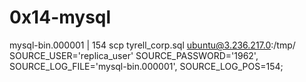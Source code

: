 # 0x14-mysql
 mysql-bin.000001 |      154
 scp tyrell_corp.sql ubuntu@3.236.217.0:/tmp/
 SOURCE_USER='replica_user'
SOURCE_PASSWORD='1962',
SOURCE_LOG_FILE='mysql-bin.000001',
SOURCE_LOG_POS=154;